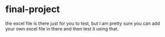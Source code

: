 # final-project

the excel file is there just for you to test, but I am pretty sure you can add your own excel file in there and then test it using that.
